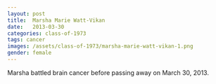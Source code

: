 ```yaml
---
layout: post
title:  Marsha Marie Watt-Vikan
date:   2013-03-30
categories: class-of-1973
tags: cancer
images: /assets/class-of-1973/marsha-marie-watt-vikan-1.png
gender: female
---
```

Marsha battled brain cancer before passing away on March 30, 2013.
